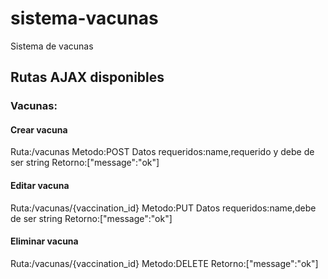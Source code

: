 # sistema-vacunas
Sistema de vacunas
## Rutas AJAX disponibles
### Vacunas:
#### Crear vacuna
Ruta:/vacunas
Metodo:POST
Datos requeridos:name,requerido y debe de ser string
Retorno:["message":"ok"]
#### Editar vacuna
Ruta:/vacunas/{vaccination_id}
Metodo:PUT
Datos requeridos:name,debe de ser string
Retorno:["message":"ok"]
#### Eliminar vacuna
Ruta:/vacunas/{vaccination_id}
Metodo:DELETE
Retorno:["message":"ok"]
